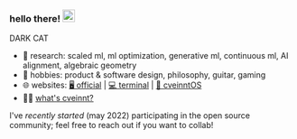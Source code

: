 ### hello there! <img src="https://media.giphy.com/media/hvRJCLFzcasrR4ia7z/giphy.gif" width="22">

DARK CAT

- 🔭 research: scaled ml, ml optimization, generative ml, continuous ml, AI alignment, algebraic geometry
- 🌱 hobbies: product & software design, philosophy, guitar, gaming
- 🌐 websites: [🖥️ official](https://wensenwu.com) | [💻 terminal](https://cveinnt.com) | [💾 cveinntOS](https://cveinnt.org/)
- 🤷‍♂️ [what's cveinnt?](https://wensenwu.com/cveinnt)

I've _recently started_ (may 2022) participating in the open source community; feel free to reach out if you want to collab!


